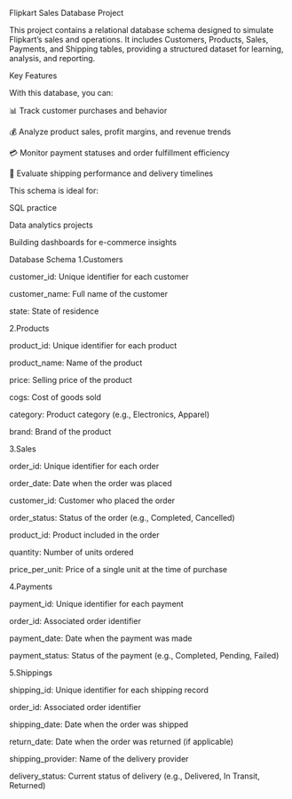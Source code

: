 Flipkart Sales Database Project

This project contains a relational database schema designed to simulate Flipkart’s sales and operations. It includes Customers, Products, Sales, Payments, and Shipping tables, providing a structured dataset for learning, analysis, and reporting.

Key Features

With this database, you can:

📊 Track customer purchases and behavior

💰 Analyze product sales, profit margins, and revenue trends

💳 Monitor payment statuses and order fulfillment efficiency

🚚 Evaluate shipping performance and delivery timelines

This schema is ideal for:

SQL practice

Data analytics projects

Building dashboards for e-commerce insights

Database Schema
1.Customers

customer_id: Unique identifier for each customer

customer_name: Full name of the customer

state: State of residence

2.Products

product_id: Unique identifier for each product

product_name: Name of the product

price: Selling price of the product

cogs: Cost of goods sold

category: Product category (e.g., Electronics, Apparel)

brand: Brand of the product

3.Sales

order_id: Unique identifier for each order

order_date: Date when the order was placed

customer_id: Customer who placed the order

order_status: Status of the order (e.g., Completed, Cancelled)

product_id: Product included in the order

quantity: Number of units ordered

price_per_unit: Price of a single unit at the time of purchase

4.Payments

payment_id: Unique identifier for each payment

order_id: Associated order identifier

payment_date: Date when the payment was made

payment_status: Status of the payment (e.g., Completed, Pending, Failed)

5.Shippings

shipping_id: Unique identifier for each shipping record

order_id: Associated order identifier

shipping_date: Date when the order was shipped

return_date: Date when the order was returned (if applicable)

shipping_provider: Name of the delivery provider

delivery_status: Current status of delivery (e.g., Delivered, In Transit, Returned)

